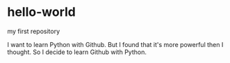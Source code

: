 # hello-world
my first repository

I want to learn Python with Github.
But I found that it's more powerful then I thought. 
So I decide to learn Github with Python.
